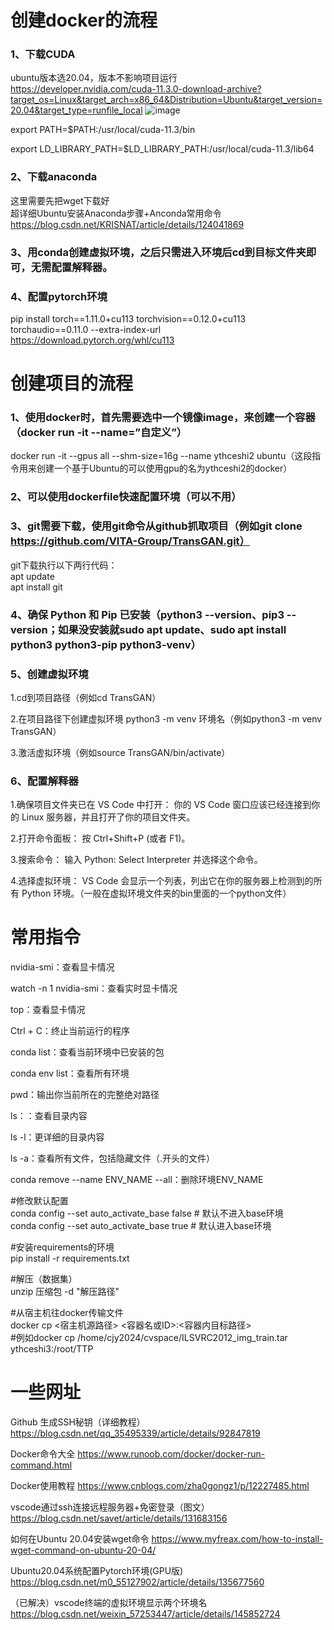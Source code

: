 # 创建docker的流程
### 1、下载CUDA
ubuntu版本选20.04，版本不影响项目运行\
https://developer.nvidia.com/cuda-11.3.0-download-archive?target_os=Linux&target_arch=x86_64&Distribution=Ubuntu&target_version=20.04&target_type=runfile_local
![image](https://github.com/user-attachments/assets/b3123201-44dd-404a-823d-c99fa3621596)

export PATH=$PATH:/usr/local/cuda-11.3/bin

export LD_LIBRARY_PATH=$LD_LIBRARY_PATH:/usr/local/cuda-11.3/lib64

### 2、下载anaconda
这里需要先把wget下载好\
超详细Ubuntu安装Anaconda步骤+Anconda常用命令    https://blog.csdn.net/KRISNAT/article/details/124041869

### 3、用conda创建虚拟环境，之后只需进入环境后cd到目标文件夹即可，无需配置解释器。

### 4、配置pytorch环境

pip install torch==1.11.0+cu113 torchvision==0.12.0+cu113 torchaudio==0.11.0 --extra-index-url https://download.pytorch.org/whl/cu113


# 创建项目的流程
### 1、使用docker时，首先需要选中一个镜像image，来创建一个容器（docker run -it --name=”自定义”）
docker run -it --gpus all --shm-size=16g --name ythceshi2 ubuntu（这段指令用来创建一个基于Ubuntu的可以使用gpu的名为ythceshi2的docker）

### 2、可以使用dockerfile快速配置环境（可以不用）

### 3、git需要下载，使用git命令从github抓取项目（例如git clone https://github.com/VITA-Group/TransGAN.git）
git下载执行以下两行代码：\
apt update\
apt install git

### 4、确保 Python 和 Pip 已安装（python3 --version、pip3 --version；如果没安装就sudo apt update、sudo apt install python3 python3-pip python3-venv）

### 5、创建虚拟环境
1.cd到项目路径（例如cd TransGAN）

2.在项目路径下创建虚拟环境 python3 -m venv 环境名（例如python3 -m venv TransGAN）

3.激活虚拟环境（例如source TransGAN/bin/activate）

### 6、配置解释器
1.确保项目文件夹已在 VS Code 中打开： 你的 VS Code 窗口应该已经连接到你的 Linux 服务器，并且打开了你的项目文件夹。

2.打开命令面板： 按 Ctrl+Shift+P (或者 F1)。

3.搜索命令： 输入 Python: Select Interpreter 并选择这个命令。

4.选择虚拟环境： VS Code 会显示一个列表，列出它在你的服务器上检测到的所有 Python 环境。（一般在虚拟环境文件夹的bin里面的一个python文件）





# 常用指令
nvidia-smi：查看显卡情况

watch -n 1 nvidia-smi：查看实时显卡情况

top：查看显卡情况

Ctrl + C：终止当前运行的程序

conda list：查看当前环境中已安装的包

conda env list：查看所有环境

pwd：输出你当前所在的完整绝对路径

ls：：查看目录内容

ls -l：更详细的目录内容

ls -a：查看所有文件，包括隐藏文件（.开头的文件）

conda remove --name ENV_NAME --all：删除环境ENV_NAME

#修改默认配置\
conda config --set auto_activate_base false	# 默认不进入base环境\
conda config --set auto_activate_base true	# 默认进入base环境

#安装requirements的环境\
pip install -r requirements.txt

#解压（数据集）\
unzip 压缩包 -d "解压路径"

#从宿主机往docker传输文件\
docker cp <宿主机源路径> <容器名或ID>:<容器内目标路径>\
#例如docker cp /home/cjy2024/cvspace/ILSVRC2012_img_train.tar ythceshi3:/root/TTP

# 一些网址
Github 生成SSH秘钥（详细教程）  https://blog.csdn.net/qq_35495339/article/details/92847819

Docker命令大全        https://www.runoob.com/docker/docker-run-command.html

Docker使用教程        https://www.cnblogs.com/zha0gongz1/p/12227485.html

vscode通过ssh连接远程服务器+免密登录（图文）  https://blog.csdn.net/savet/article/details/131683156

如何在Ubuntu 20.04安装wget命令      https://www.myfreax.com/how-to-install-wget-command-on-ubuntu-20-04/

Ubuntu20.04系统配置Pytorch环境(GPU版)      https://blog.csdn.net/m0_55127902/article/details/135677560

（已解决）vscode终端的虚拟环境显示两个环境名    https://blog.csdn.net/weixin_57253447/article/details/145852724




